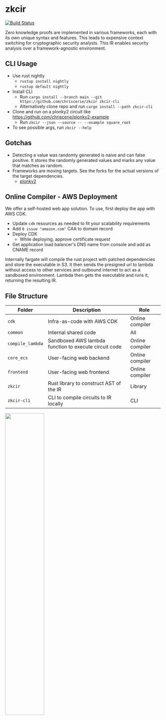 # zkcir

[![Build Status][actions-badge]][actions-url]

[actions-badge]: https://github.com/chriscerie/zkcir/actions/workflows/test.yml/badge.svg
[actions-url]: https://github.com/chriscerie/zkcir/actions?query=workflow%3ACI+branch%3Amain

Zero knowledge proofs are implemented in various frameworks, each with its own unique syntax and features. This leads to expensive context switching for cryptographic security analysts. This IR enables security analysis over a framework-agnostic environment.

## CLI Usage

- Use rust nightly
  - `rustup install nightly`
  - `rustup default nightly`
- Install CLI
  - Run `cargo install --branch main --git https://github.com/chriscerie/zkcir zkcir-cli`
  - Alternatively clone repo and run `cargo install --path zkcir-cli`
- Clone and run on a plonky2 circuit like https://github.com/chriscerie/plonky2-example
  - Run `zkcir --json --source -- --example square_root`
- To see possible args, run `zkcir --help`

## Gotchas

- Detecting a value was randomly generated is naive and can false positive. It stores the randomly generated values and marks any value that matches as random.
- Frameworks are moving targets. See the forks for the actual versions of the target dependencies.
  - [plonky2](https://github.com/chriscerie/plonky2)

## Online Compiler - AWS Deployment

We offer a self-hosted web app solution. To use, first deploy the app with AWS CDK.

* Update `cdk` resources as needed to fit your scalability requirements
* Add `0 issue "amazon.com"` CAA to domain record
* Deploy CDK
  * While deploying, approve certificate request
* Get application load balancer's DNS name from console and add as CNAME record

Internally fargate will compile the rust project with patched dependencies and store the executable in S3. It then sends the presigned url to lambda without access to other services and outbound internet to act as a sandboxed environment. Lambda then gets the executable and runs it, returning the resulting IR.

## File Structure

| Folder                               | Description                                                        | Role                |
| ------------------------------------ | ------------------------------------------------------------------ | ------------------- |
| `cdk`                                | Infra-as-code with AWS CDK                                         | Online compiler     |
| `common`                             | Internal shared code                                               | All                 |
| `compile_lambda`                     | Sandboxed AWS lambda function to execute circuit code              | Online compiler     |
| `core_ecs`                           | User-facing web backend                                            | Online compiler     |
| `frontend`                           | User-facing web frontend                                           | Online compiler     |
| `zkcir`                              | Rust library to construct AST of the IR                            | Library             |
| `zkcir-cli`                          | CLI to compile circuits to IR locally                              | CLI                 |

<img src="https://github.com/chriscerie/zkcir/assets/51393127/96196ea6-66b7-4767-b353-8b6050904a9b" width="50%" height="50%">
